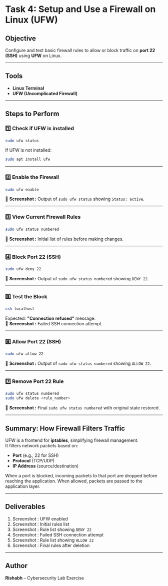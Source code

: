 # Task 4: Setup and Use a Firewall on Linux (UFW)

## Objective
Configure and test basic firewall rules to allow or block traffic on **port 22 (SSH)** using **UFW** on Linux.

---

## Tools
- **Linux Terminal**
- **UFW (Uncomplicated Firewall)**

---

## Steps to Perform

### 1️⃣ Check if UFW is installed
```bash
sudo ufw status
```
If UFW is not installed:
```bash
sudo apt install ufw
```

---

### 2️⃣ Enable the Firewall
```bash
sudo ufw enable
```
📸 **Screenshot :** Output of `sudo ufw status` showing `Status: active`.

---

### 3️⃣ View Current Firewall Rules
```bash
sudo ufw status numbered
```
📸 **Screenshot :** Initial list of rules before making changes.

---

### 4️⃣ Block Port 22 (SSH)
```bash
sudo ufw deny 22
```
📸 **Screenshot :** Output of `sudo ufw status numbered` showing `DENY 22`.

---

### 5️⃣ Test the Block
```bash
ssh localhost
```
Expected: **"Connection refused"** message.  
📸 **Screenshot :** Failed SSH connection attempt.

---

### 6️⃣ Allow Port 22 (SSH)
```bash
sudo ufw allow 22
```
📸 **Screenshot :** Output of `sudo ufw status numbered` showing `ALLOW 22`.

---

### 7️⃣ Remove Port 22 Rule
```bash
sudo ufw status numbered
sudo ufw delete <rule_number>
```
📸 **Screenshot :** Final `sudo ufw status numbered` with original state restored.

---

## Summary: How Firewall Filters Traffic
UFW is a frontend for **iptables**, simplifying firewall management.  
It filters network packets based on:
- **Port** (e.g., 22 for SSH)
- **Protocol** (TCP/UDP)
- **IP Address** (source/destination)

When a port is blocked, incoming packets to that port are dropped before reaching the application. When allowed, packets are passed to the application layer.

---

## Deliverables
1. Screenshot : UFW enabled
2. Screenshot : Initial rules list
3. Screenshot : Rule list showing `DENY 22`
4. Screenshot : Failed SSH connection attempt
5. Screenshot : Rule list showing `ALLOW 22`
6. Screenshot : Final rules after deletion

---

## Author
**Rishabh** – Cybersecurity Lab Exercise
